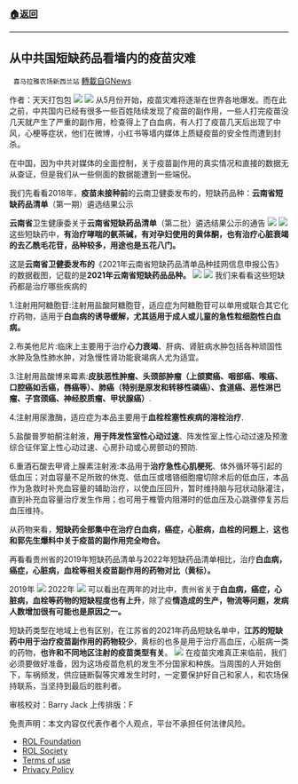 ###  [:house:返回](README.md)
---


## 从中共国短缺药品看墙内的疫苗灾难
` 喜马拉雅农场新西兰站` [轉載自GNews](https://gnews.org/zh-hans/2496450/)

作者：天天打包包
 ![](https://assets.gnews.org/wp-content/uploads/2022/05/G新闻-3.jpg) ![](https://assets.gnews.org/wp-content/uploads/2022/05/yaopin.jpeg) 
从5月份开始，疫苗灾难将逐渐在世界各地爆发。而在此之前，中共国内已经有很多一些百姓陆续发现了疫苗的副作用，一些人打完疫苗没几天就产生了严重的副作用，检查得上了白血病，有人打了疫苗几天后出现了中风，心梗等症状，他们在微博，小红书等墙内媒体上质疑疫苗的安全性而遭到封杀。
 
在中国，因为中共对媒体的全面控制，关于疫苗副作用的真实情况和直接的数据无从查证，但是我们从一些侧面的数据能遭到一些端倪。
 
我们先看看2018年，**疫苗未接种前**的云南卫健委发布的，短缺药品种：**云南省短缺药品清单**（第一期）遴选结果公示
 
**云南省**卫生健康委关于**云南省短缺药品清单**（第二批）遴选结果公示的通告
 ![](https://assets.gnews.org/wp-content/uploads/2022/05/截屏2022-05-09-20.31.14.png) ![](https://assets.gnews.org/wp-content/uploads/2022/05/图片-1-4.png) 
这些短缺药中，**有治疗哮喘的氨茶碱，有对孕妇使用的黄体酮，也有治疗心脏衰竭的去乙酰毛花苷，品种较多，用途也是五花八门。**
 
这是**云南省卫健委发布的**《2021年云南省短缺药品清单品种挂网信息申报公告》的数据截图，记载的是**2021年云南省短缺药品品种。**
 ![](https://assets.gnews.org/wp-content/uploads/2022/05/图片-2-2.png) ![](https://assets.gnews.org/wp-content/uploads/2022/05/图片-3-1.png) 
我们来看看这些短缺药都是治疗哪些疾病的
 
1.注射用阿糖胞苷:注射用盐酸阿糖胞苷，适应症为阿糖胞苷可以单用或联合其它化疗药物，适用于**白血病的诱导缓解，尤其适用于成人或儿童的急性粒细胞性白血病。**
 
2.布美他尼片:临床上主要用于治疗**心力衰竭**、肝病、肾脏病水肿包括各种顽固性水肿及急性肺水肿，对急慢性肾功能衰竭病人尤为适宜。
 
3.注射用盐酸博来霉素:**皮肤恶性肿瘤、头颈部肿瘤（上颌窦癌、咽部癌、喉癌、口腔癌如舌癌，唇癌等）、肺癌（特别是原发和转移性磷癌）、食道癌、恶性淋巴瘤、子宫颈癌、神经胶质瘤、甲状腺癌）**.
 
4.注射用尿激酶，适应症为本品主要用于**血栓栓塞性疾病的溶栓治疗**.
 
5.盐酸普罗帕酮注射液，**用于阵发性室性心动过速**、阵发性室上性心动过速及预激综合征伴室上性心动过速、心房扑动或心房颤动的预防.
 
6.重酒石酸去甲肾上腺素注射液:本品用于**治疗急性心肌梗死**、体外循环等引起的低血压；对血容量不足所致的休克、低血压或嗜铬细胞瘤切除术后的低血压，本品作为急救时补充血容量的辅助治疗，以使血压回升，暂时维持脑与冠状动脉灌注，直到补充血容量治疗发生作用；也可用于椎管内阻滞时的低血压及心跳骤停复苏后血压维持。
 
从药物来看，**短缺药全部集中在治疗白血病，癌症，心脏病，血栓的问题上**，**这也和郭先生爆料中关于疫苗的副作用完全吻合。**
 
再看看贵州省的2019年短缺药品清单与2022年短缺药品清单相比，治疗**白血病，癌症，心脏病，血栓等相关疫苗副作用的药物对比（黄标）。**
 
2019年
 ![](https://assets.gnews.org/wp-content/uploads/2022/05/图片-4-2.png) 
2022年
 ![](https://assets.gnews.org/wp-content/uploads/2022/05/图片-5-2.png) 
可以看出在两年的对比中，贵州省关于**白血病，癌症，心脏病，血栓等药物的短缺程度也有上升**，除了疫**情造成的生产，物流等问题，发病人数增加很有可能也是原因之一。**
 
短缺药类型在地域上也有区别，在江苏省的2021年药品短缺名单中，**江苏的短缺药中用于治疗疫苗副作用的药物较少**，黄标的也多是用于治疗高血压，心脏病一类的药物，**也许和不同地区注射的疫苗类型有关**。
 ![](https://assets.gnews.org/wp-content/uploads/2022/05/图片-6-1.png) 
在疫苗灾难真正来临前，我们必须要做好准备，因为这场疫苗危机的发生不分国家和种族。当周围的人开始倒下，车祸频发，供应链断裂等灾难发生时时，一定要保护好自己和家人，和农场保持联系，当坚持到最后的胜利者。

审核校对：Barry Jack
上传排版：F

免责声明：本文内容仅代表作者个人观点，平台不承担任何法律风险。
  
- [ROL Foundation](https://rolfoundation.org/)
- [ROL Society](https://rolsociety.org/)
- [Terms of use](https://gnews.org/terms-of-use-3/)
- [Privacy Policy](https://gnews.org/privacy-policy/)
